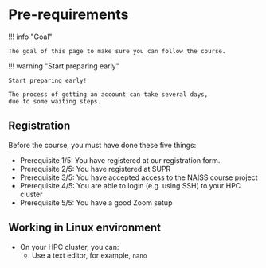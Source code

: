 # Pre-requirements

!!! info "Goal"

    The goal of this page to make sure you can follow the course.

!!! warning "Start preparing early"

    Start preparing early!

    The process of getting an account can take several days,
    due to some waiting steps.

## Registration

Before the course, you must have done these five things:

- Prerequisite 1/5: You have registered at our registration form.
- Prerequisite 2/5: You have registered at SUPR
- Prerequisite 3/5: You have accepted access to the NAISS course project
- Prerequisite 4/5: You are able to login (e.g. using SSH) to your HPC cluster
- Prerequisite 5/5: You have a good Zoom setup

## Working in Linux environment
- On your HPC cluster, you can:
    - Use a text editor, for example, ``nano``


<!-- 

RJCB: I think this is misleading:
learners perfectly get away with this,
as we teachers tell all they need to know.
I think these study prerequirements do more damage than good.

These are the things you need to follow the course:

- You have a basic understanding of what an HPC cluster is.
  To get familiar with HPC clusters,
  see [our material on HPC clusters](common/hpc_clusters.md)
- You are not a complete beginner of the Linux environment.
  To get familiar with the Linux/Bash command line,
  we recommend the courses and material at
  [our collection of other courses](common/other_courses.md)

-->
